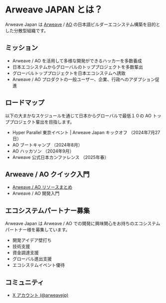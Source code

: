 # Arweave JAPAN とは？

Arweave Japan は [Arweave](https://arweave.org/) / [AO](https://ao.arweave.dev/) の日本語ビルダーエコシステム構築を目的とした分散型組織です。

## ミッション

- Arweave / AO を活用して多様な開発ができるハッカーを多数養成
- 日本エコシステムからグローバルのトッププロジェクトを多数輩出
- グローバルトッププロジェクトを日本エコシステムへ誘致
- Arweave / AO プロダクトの一般ユーザー、企業、行政へのアダプション促進

## ロードマップ

以下の大まかなスケジュールを通じて日本からグローバルで最低１０の AO トッププロジェクト輩出を目指します。

- Hyper Parallel 東京イベント | Arweave Japan キックオフ （2024年7月27日）
- AO ブートキャンプ （2024年8月）
- AO ハッカソン （2024年9月）
- Arweave 公式日本カンファレンス （2025年春）

## Arweave / AO クイック入門

- [Arweave / AO リソースまとめ](../docs/resources.md)
- Arweave / AO 開発入門

## エコシステムパートナー募集

Arweave Japan は Arweave / AO での開発に興味関心をお持ちのエコシステムパートナー様を募集しています。

- 開発アイデア壁打ち
- 技術支援
- 資金調達支援
- グローバル進出支援
- エコシステムイベント優待

## コミュニティ

- [X アカウント (@arweavejp)](https://x.com/arweavejp)